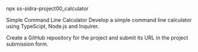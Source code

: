 npx ss-sidra-project00_calculator



Simple Command Line Calculator
Develop a simple command line calculator using TypeScipt, Node.js and Inquirer.

Create a GitHub repository for the project and submit its URL in the project submission form.
